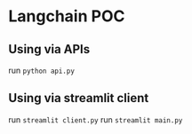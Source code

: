 # Langchain POC

## Using via APIs

run `python api.py`

## Using via streamlit client

run `streamlit client.py`
run `streamlit main.py`
